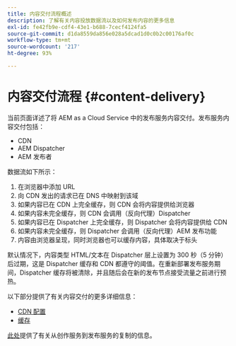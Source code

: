 ```yaml
---
title: 内容交付流程概述
description: 了解有关内容投放数据流以及如何发布内容的更多信息
exl-id: fe42fb9e-cdf4-43e1-b688-7cecf4124fa5
source-git-commit: d1da8559da856e028a5dcad1d0c0b2c00176af0c
workflow-type: tm+mt
source-wordcount: '217'
ht-degree: 93%

---
```


# 内容交付流程 {#content-delivery}

当前页面详述了将 AEM as a Cloud Service 中的发布服务内容交付。发布服务内容交付包括：

* CDN
* AEM Dispatcher
* AEM 发布者

数据流如下所示：

1. 在浏览器中添加 URL
1. 向 CDN 发出的请求已在 DNS 中映射到该域
1. 如果内容已在 CDN 上完全缓存，则 CDN 会将内容提供给浏览器
1. 如果内容未完全缓存，则 CDN 会调用（反向代理）Dispatcher
1. 如果内容已在 Dispatcher 上完全缓存，则 Dispatcher 会将内容提供给 CDN
1. 如果内容未完全缓存，则 Dispatcher 会调用（反向代理）AEM 发布功能
1. 内容由浏览器呈现，同时浏览器也可以缓存内容，具体取决于标头

默认情况下，内容类型 HTML/文本在 Dispatcher 层上设置为 300 秒（5 分钟）后过期，这是 Dispatcher 缓存和 CDN 都遵守的阈值。在重新部署发布服务期间，Dispatcher 缓存将被清除，并且随后会在新的发布节点接受流量之前进行预热。

以下部分提供了有关内容交付的更多详细信息：
* [CDN 配置](/help/implementing/dispatcher/cdn.md)
* [缓存](/help/implementing/dispatcher/caching.md)


[此处](/help/operations/replication.md)提供了有关从创作服务到发布服务的复制的信息。

